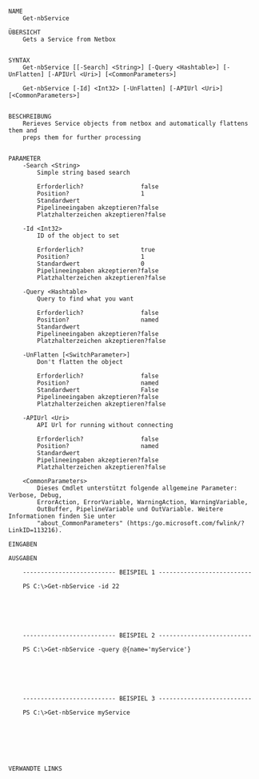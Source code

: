 ﻿```

NAME
    Get-nbService
    
ÜBERSICHT
    Gets a Service from Netbox
    
    
SYNTAX
    Get-nbService [[-Search] <String>] [-Query <Hashtable>] [-UnFlatten] [-APIUrl <Uri>] [<CommonParameters>]
    
    Get-nbService [-Id] <Int32> [-UnFlatten] [-APIUrl <Uri>] [<CommonParameters>]
    
    
BESCHREIBUNG
    Rerieves Service objects from netbox and automatically flattens them and
    preps them for further processing
    

PARAMETER
    -Search <String>
        Simple string based search
        
        Erforderlich?                false
        Position?                    1
        Standardwert                 
        Pipelineeingaben akzeptieren?false
        Platzhalterzeichen akzeptieren?false
        
    -Id <Int32>
        ID of the object to set
        
        Erforderlich?                true
        Position?                    1
        Standardwert                 0
        Pipelineeingaben akzeptieren?false
        Platzhalterzeichen akzeptieren?false
        
    -Query <Hashtable>
        Query to find what you want
        
        Erforderlich?                false
        Position?                    named
        Standardwert                 
        Pipelineeingaben akzeptieren?false
        Platzhalterzeichen akzeptieren?false
        
    -UnFlatten [<SwitchParameter>]
        Don't flatten the object
        
        Erforderlich?                false
        Position?                    named
        Standardwert                 False
        Pipelineeingaben akzeptieren?false
        Platzhalterzeichen akzeptieren?false
        
    -APIUrl <Uri>
        API Url for running without connecting
        
        Erforderlich?                false
        Position?                    named
        Standardwert                 
        Pipelineeingaben akzeptieren?false
        Platzhalterzeichen akzeptieren?false
        
    <CommonParameters>
        Dieses Cmdlet unterstützt folgende allgemeine Parameter: Verbose, Debug,
        ErrorAction, ErrorVariable, WarningAction, WarningVariable,
        OutBuffer, PipelineVariable und OutVariable. Weitere Informationen finden Sie unter 
        "about_CommonParameters" (https:/go.microsoft.com/fwlink/?LinkID=113216). 
    
EINGABEN
    
AUSGABEN
    
    -------------------------- BEISPIEL 1 --------------------------
    
    PS C:\>Get-nbService -id 22
    
    
    
    
    
    
    -------------------------- BEISPIEL 2 --------------------------
    
    PS C:\>Get-nbService -query @{name='myService'}
    
    
    
    
    
    
    -------------------------- BEISPIEL 3 --------------------------
    
    PS C:\>Get-nbService myService
    
    
    
    
    
    
    
VERWANDTE LINKS



```

